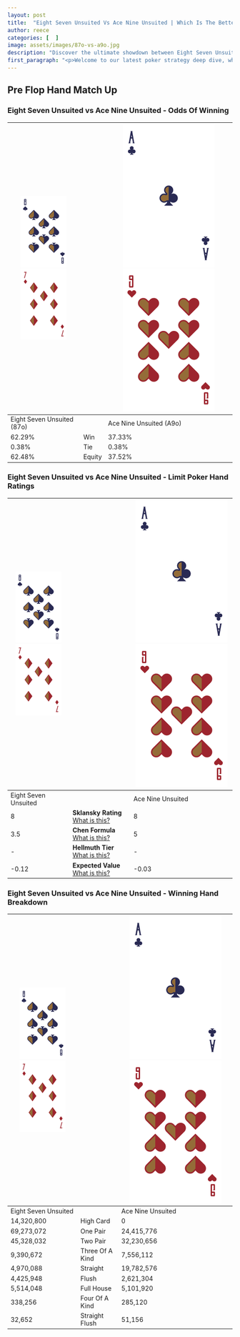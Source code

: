 ```yaml
---
layout: post
title:  "Eight Seven Unsuited Vs Ace Nine Unsuited | Which Is The Better Hand In Poker? A Complete Guide"
author: reece
categories: [  ]
image: assets/images/87o-vs-a9o.jpg
description: "Discover the ultimate showdown between Eight Seven Unsuited and Ace Nine Unsuited in poker! Uncover the odds, strategies, and scenarios where one hand triumphs over the other. Get ready to up your poker game with this thrilling analysis."
first_paragraph: "<p>Welcome to our latest poker strategy deep dive, where we're pitting two distinct hands against each other in a high-stakes showdown: Eight Seven Unsuited vs Ace Nine Unsuited.</p><p>In the dynamic world of poker, every decision counts, and knowing which hand holds the upper hand is key to your success at the table.</p><p>In this article, we'll dissect these two hands, explore the scenarios where one dominates the other, and equip you with the knowledge to make strategic choices that can tip the odds in your favor.</p><p>Get ready to unravel the intriguing dynamics of these poker hands and elevate your game to new heights.</p>"
---
```




[comment]: # (sp0)

## Pre Flop Hand Match Up

<div class="table hand-ratings" markdown="1"> 



### Eight Seven Unsuited vs Ace Nine Unsuited - Odds Of Winning


    
| ![image info](assets/images/hand1/8.png) ![image info](assets/images/hand1/7o.png) |  | ![image info](assets/images/hand2/A.png) ![image info](assets/images/hand2/9o.png) |
| -------- | -------- | -------- |
| Eight Seven Unsuited (87o) |  | Ace Nine Unsuited (A9o) |
| 62.29% | Win | 37.33% |
| 0.38% | Tie | 0.38% |
| 62.48% | Equity | 37.52% |




[comment]: # (sp1)



### Eight Seven Unsuited vs Ace Nine Unsuited - Limit Poker Hand Ratings


    
| ![image info](assets/images/hand1/8.png) ![image info](assets/images/hand1/7o.png) |  | ![image info](assets/images/hand2/A.png) ![image info](assets/images/hand2/9o.png) |
| -------- | -------- | -------- |
| Eight Seven Unsuited |  | Ace Nine Unsuited |
| 8 | **Sklansky Rating** [What is this?](/sklansky-rating-explained) | 8 |
| 3.5 | **Chen Formula** [What is this?](/chen-formula-explained) | 5 |
| - | **Hellmuth Tier** [What is this?](/Hellmuth-tier-explained) | - |
| -0.12 | **Expected Value** [What is this?](/expected-value-explained) | -0.03 |




[comment]: # (sp2)



### Eight Seven Unsuited vs Ace Nine Unsuited - Winning Hand Breakdown


    
| ![image info](assets/images/hand1/8.png) ![image info](assets/images/hand1/7o.png) |  | ![image info](assets/images/hand2/A.png) ![image info](assets/images/hand2/9o.png) |
| -------- | -------- | -------- |
| Eight Seven Unsuited |  | Ace Nine Unsuited |
| 14,320,800 | High Card | 0 |
| 69,273,072 | One Pair | 24,415,776 |
| 45,328,032 | Two Pair | 32,230,656 |
| 9,390,672 | Three Of A Kind | 7,556,112 |
| 4,970,088 | Straight | 19,782,576 |
| 4,425,948 | Flush | 2,621,304 |
| 5,514,048 | Full House | 5,101,920 |
| 338,256 | Four Of A Kind | 285,120 |
| 32,652 | Straight Flush | 51,156 |




[comment]: # (sp3)



</div>

[comment]: # (sp4)



[comment]: # (sp5)

